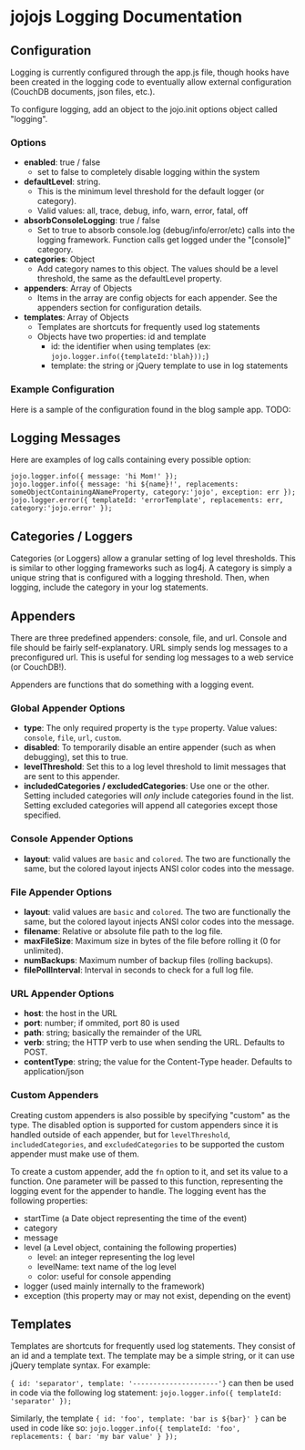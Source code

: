 # jojojs Logging Documentation #
## Configuration ##
Logging is currently configured through the app.js file, though hooks have been created in the logging code to eventually allow external configuration (CouchDB documents, json files, etc.).

To configure logging, add an object to the jojo.init options object called "logging".

### Options ###
* **enabled**: true / false
 	* set to false to completely disable logging within the system
* **defaultLevel**: string.  
	* This is the minimum level threshold for the default logger (or category).
	* Valid values: all, trace, debug, info, warn, error, fatal, off
* **absorbConsoleLogging**: true / false
	* Set to true to absorb console.log (debug/info/error/etc) calls into the logging framework.  Function calls get logged under the "[console]" category.
* **categories**: Object
	* Add category names to this object.  The values should be a level threshold, the same as the defaultLevel property.
* **appenders**: Array of Objects
	* Items in the array are config objects for each appender.  See the appenders section for configuration details.
* **templates**: Array of Objects
	* Templates are shortcuts for frequently used log statements
	* Objects have two properties: id and template
		* id: the identifier when using templates (ex: `jojo.logger.info({templateId:'blah}));`)
		* template: the string or jQuery template to use in log statements

### Example Configuration ###
Here is a sample of the configuration found in the blog sample app.
TODO:

## Logging Messages ##
Here are examples of log calls containing every possible option:

`jojo.logger.info({ message: 'hi Mom!' });`  
`jojo.logger.info({ message: 'hi ${name}!', replacements: someObjectContainingANameProperty, category:'jojo', exception: err });`  
`jojo.logger.error({ templateId: 'errorTemplate', replacements: err, category:'jojo.error' });`  

## Categories / Loggers ##
Categories (or Loggers) allow a granular setting of log level thresholds.  This is similar to other logging frameworks such as log4j.  A category is simply a unique string that is configured with a logging threshold.  Then, when logging, include the category in your log statements.

## Appenders ##
There are three predefined appenders: console, file, and url.  Console and file should be fairly self-explanatory.  URL simply sends log messages to a preconfigured url.  This is useful for sending log messages to a web service (or CouchDB!).

Appenders are functions that do something with a logging event.

### Global Appender Options ###
* **type**: The only required property is the `type` property.  Value values: `console`, `file`, `url`, `custom`.
* **disabled**: To temporarily disable an entire appender (such as when debugging), set this to true.
* **levelThreshold**: Set this to a log level threshold to limit messages that are sent to this appender.
* **includedCategories / excludedCategories**: Use one or the other.  Setting included categories will _only_ include categories found in the list.  Setting excluded categories will append all categories except those specified.

### Console Appender Options ###
* **layout**: valid values are `basic` and `colored`.  The two are functionally the same, but the colored layout injects ANSI color codes into the message.

### File Appender Options ###
* **layout**: valid values are `basic` and `colored`.  The two are functionally the same, but the colored layout injects ANSI color codes into the message.
* **filename**: Relative or absolute file path to the log file.
* **maxFileSize**: Maximum size in bytes of the file before rolling it (0 for unlimited).
* **numBackups**: Maximum number of backup files (rolling backups).
* **filePollInterval**: Interval in seconds to check for a full log file.

### URL Appender Options ###
* **host**: the host in the URL 
* **port**: number; if ommited, port 80 is used
* **path**: string; basically the remainder of the URL
* **verb**: string; the HTTP verb to use when sending the URL.  Defaults to POST.
* **contentType**: string; the value for the Content-Type header.  Defaults to application/json

### Custom Appenders ###
Creating custom appenders is also possible by specifying "custom" as the type.  The disabled option is supported for custom appenders since it is handled outside of each appender, but for `levelThreshold`, `includedCategories`, and `excludedCategories` to be supported the custom appender must make use of them.  

To create a custom appender, add the `fn` option to it, and set its value to a function.  One parameter will be passed to this function, representing the logging event for the appender to handle.  The logging event has the following properties:
* startTime (a Date object representing the time of the event)
* category
* message
* level (a Level object, containing the following properties)
  * level: an integer representing the log level
  * levelName: text name of the log level
  * color: useful for console appending
* logger (used mainly internally to the framework)
* exception (this property may or may not exist, depending on the event)

## Templates ##
Templates are shortcuts for frequently used log statements.  They consist of an id and a template text.  The template may be a simple string, or it can use jQuery template syntax.  For example:

`{ id: 'separator', template: '---------------------'}` can then be used in code via the following log statement: `jojo.logger.info({ templateId: 'separator' });`

Similarly, the template `{ id: 'foo', template: 'bar is ${bar}' }` can be used in code like so: `jojo.logger.info({ templateId: 'foo', replacements: { bar: 'my bar value' } });`